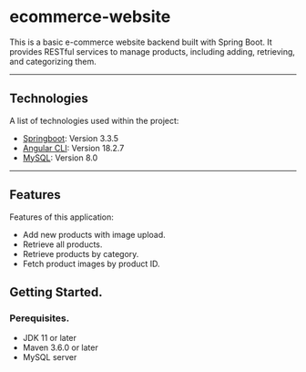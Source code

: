 # ecommerce-website
This is a basic e-commerce website backend built with Spring Boot. It provides RESTful services to manage products, including adding, retrieving, and categorizing them.

***

## Technologies
A list of technologies used within the project:
* [Springboot](https://spring.io/projects/spring-boot): Version 3.3.5
* [Angular CLI](https://github.com/angular/angular-cli): Version 18.2.7
* [MySQL](https://www.mysql.com/): Version 8.0

***

## Features
Features of this application: 

* Add new products with image upload.
* Retrieve all products.
* Retrieve products by category.
* Fetch product images by product ID.

## Getting Started.

### Perequisites.
* JDK 11 or later
* Maven 3.6.0 or later
* MySQL server
